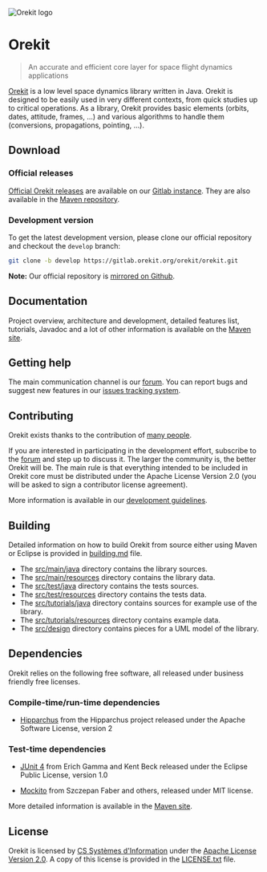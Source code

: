 ![Orekit logo](https://www.orekit.org/img/orekit-logo.png)

# Orekit

> An accurate and efficient core layer for space flight dynamics applications

[Orekit](https://www.orekit.org) is a low level space dynamics library written
in Java. Orekit is designed to be easily used in very different contexts, from
quick studies up to critical operations. As a library, Orekit provides basic
elements (orbits, dates, attitude, frames, ...) and various algorithms to
handle them (conversions, propagations, pointing, ...).

## Download

### Official releases

[Official Orekit releases](https://gitlab.orekit.org/orekit/orekit/releases)
are available on our [Gitlab instance](https://gitlab.orekit.org/). They are
also available in the
[Maven repository](https://mvnrepository.com/artifact/org.orekit/orekit).

### Development version

To get the latest development version, please clone our official repository
and checkout the `develop` branch:

```bash
git clone -b develop https://gitlab.orekit.org/orekit/orekit.git
```
__Note:__ Our official repository is
[mirrored on Github](https://github.com/CS-SI/Orekit).

## Documentation

Project overview, architecture and development, detailed features list,
tutorials, Javadoc and a lot of other information is available on the
[Maven site](https://www.orekit.org/site-orekit-development/).

## Getting help

The main communication channel is our [forum](https://forum.orekit.org/). You
can report bugs and suggest new features in our
[issues tracking system](https://gitlab.orekit.org/orekit/orekit/issues).

## Contributing

Orekit exists thanks to the contribution of
[many people](https://gitlab.orekit.org/orekit/orekit/graphs/develop).

If you are interested in participating in the development effort, subscribe to
the [forum](https://forum.orekit.org/) and step up to discuss it. The larger
the community is, the better Orekit will be. The main rule is that everything
intended to be included in Orekit core must be distributed under the Apache
License Version 2.0 (you will be asked to sign a contributor license
agreement).

More information is available in our
[development guidelines](https://www.orekit.org/site-orekit-development/guidelines.html).

## Building

Detailed information on how to build Orekit from source either using Maven or
Eclipse is provided in [building.md](src/site/markdown/building.md) file.

* The [src/main/java](src/main/java) directory contains the library sources.
* The [src/main/resources](src/main/resources) directory contains the library
  data.
* The [src/test/java](src/test/java) directory contains the tests sources.
* The [src/test/resources](src/test/resources) directory contains the tests
  data.
* The [src/tutorials/java](src/tutorials/java) directory contains sources for
  example use of the library.
* The [src/tutorials/resources](src/tutorials/resources) directory contains
  example data.
* The [src/design](src/design) directory contains pieces for a UML model of
  the library.

## Dependencies

Orekit relies on the following free software, all released under business
friendly free licenses.

### Compile-time/run-time dependencies

* [Hipparchus](https://hipparchus.org/) from the Hipparchus project released
  under the Apache Software License, version 2

### Test-time dependencies

* [JUnit 4](http://www.junit.org/) from Erich Gamma and Kent Beck released
  under the Eclipse Public License, version 1.0

* [Mockito](https://site.mockito.org/) from Szczepan Faber and others,
  released under MIT license.

More detailed information is available in the
[Maven site](https://www.orekit.org/site-orekit-development/dependencies.html).

## License

Orekit is licensed by [CS Systèmes d'Information](https://www.c-s.fr/) under
the [Apache License Version 2.0](http://www.apache.org/licenses/LICENSE-2.0.html).
A copy of this license is provided in the [LICENSE.txt](LICENSE.txt) file.
